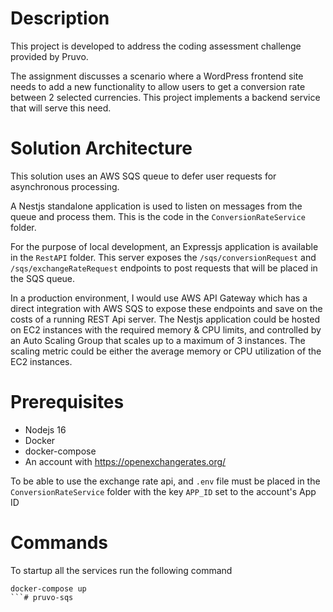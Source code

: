 # Description

This project is developed to address the coding assessment challenge provided by Pruvo.

The assignment discusses a scenario where a WordPress frontend site needs to add a new functionality to allow users to get a conversion rate between 2 selected currencies. This project implements a backend service that will serve this need.

# Solution Architecture

This solution uses an AWS SQS queue to defer user requests for asynchronous processing.

A Nestjs standalone application is used to listen on messages from the queue and process them. This is the code in the `ConversionRateService` folder.

For the purpose of local development, an Expressjs application is available in the `RestAPI` folder. This server exposes the `/sqs/conversionRequest` and `/sqs/exchangeRateRequest` endpoints to post requests that will be placed in the SQS queue.

In a production environment, I would use AWS API Gateway which has a direct integration with AWS SQS to expose these endpoints and save on the costs of a running REST Api server. The Nestjs application could be hosted on EC2 instances with the required memory & CPU limits, and controlled by an Auto Scaling Group that scales up to a maximum of 3 instances. The scaling metric could be either the average memory or CPU utilization of the EC2 instances.

# Prerequisites
- Nodejs 16
- Docker
- docker-compose
- An account with https://openexchangerates.org/

To be able to use the exchange rate api, and `.env` file must be placed in the `ConversionRateService` folder with the key `APP_ID` set to the account's App ID

# Commands
To startup all the services run the following command
```
docker-compose up
```# pruvo-sqs
